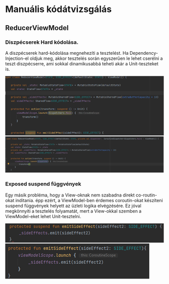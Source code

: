 # Manuális kódátvizsgálás
## ReducerViewModel

### Diszpécserek Hard kódolása.
A diszpécserek hard-kódolása megnehezíti a tesztelést. Ha Dependency-Injection-el oldjuk meg, akkor tesztelés során egyszerűen le lehet cserélni a teszt diszpécserre, ami sokkal dinamikusabbá teheti akár a Unit-teszteket is.

![Dispatcher](./screenshots/Dispatcher1.png) ![Dispatcher](./screenshots/Dispatcher2.png)

### Exposed suspend függvények
Egy másik probléma, hogy a View-oknak nem szabadna direkt co-routin-okat inditania. épp ezért, a ViewModel-ben érdemes coroutin-okat készíteni suspend függvények helyett az üzleti logika elvégzésére. Ez jóval megkönnyíti a tesztelés folyamatát, mert a View-okkal szemben a ViewModel-eket lehet Unit-tesztelni.

![Suspend](./screenshots/Suspend1.png) ![Suspend](./screenshots/Suspend2.png)
